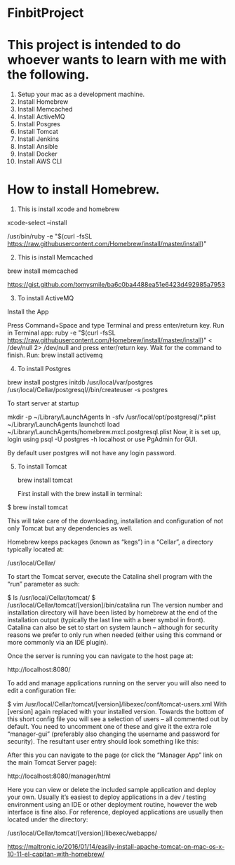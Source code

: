 # FinbitProject

# This project is intended to do whoever wants to learn with me with the following.
1. Setup your mac as a development machine.
2. Install Homebrew
3. Install Memcached
4. Install ActiveMQ
5. Install Posgres
6. Install Tomcat
7. Install Jenkins
8. Install Ansible
9. Install Docker
10. Install AWS CLI

# How to install Homebrew.

1. This is install xcode and homebrew 

 xcode-select –install

 /usr/bin/ruby -e "$(curl -fsSL https://raw.githubusercontent.com/Homebrew/install/master/install)"

2. This is install Memcached

 brew install memcached
 
 https://gist.github.com/tomysmile/ba6c0ba4488ea51e6423d492985a7953
 
3. To install ActiveMQ

 Install the App

 Press Command+Space and type Terminal and press enter/return key.
 Run in Terminal app:
 ruby -e "$(curl -fsSL https://raw.githubusercontent.com/Homebrew/install/master/install)" < /dev/null 2> /dev/null
 and press enter/return key. Wait for the command to finish.
 Run:
 brew install activemq



4. To install Postgres

  brew install postgres
  initdb /usr/local/var/postgres
  /usr/local/Cellar/postgresql/<version>/bin/createuser -s postgres
  
  To start server at startup

  mkdir -p ~/Library/LaunchAgents
  ln -sfv /usr/local/opt/postgresql/*.plist ~/Library/LaunchAgents
  launchctl load ~/Library/LaunchAgents/homebrew.mxcl.postgresql.plist
  Now, it is set up, login using psql -U postgres -h localhost or use PgAdmin for GUI.

  By default user postgres will not have any login password.

5. To install Tomcat

   brew install tomcat

   First install with the brew install in terminal:

  $ brew install tomcat
  
  This will take care of the downloading, installation and configuration of not only Tomcat but any dependencies as well.

  Homebrew keeps packages (known as “kegs”) in a “Cellar”, a directory typically located at:

  /usr/local/Cellar/

  To start the Tomcat server, execute the Catalina shell program with the “run” parameter as such:

  $ ls /usr/local/Cellar/tomcat/
  $ /usr/local/Cellar/tomcat/[version]/bin/catalina run
  The version number and installation directory will have been listed by homebrew at the end of the installation output (typically the last line with a beer symbol in front). Catalina can also be set to start on system launch – although for security reasons we prefer to only run when needed (either using this command or more commonly via an IDE plugin).

  Once the server is running you can navigate to the host page at:

  http://localhost:8080/

  To add and manage applications running on the server you will also need to edit a configuration file:

  $ vim /usr/local/Cellar/tomcat/[version]/libexec/conf/tomcat-users.xml
  With [version] again replaced with your installed version. Towards the bottom of this short config file you will see a selection of users – all commented out by default. You need to uncomment one of these and give it the extra role “manager-gui” (preferably also changing the username and password for security). The resultant user entry should look something like this:

  <user username="admin" password="password" roles="tomcat,manager-gui" />
  After this you can navigate to the page (or click the “Manager App” link on the main Tomcat Server page):

  http://localhost:8080/manager/html

  Here you can view or delete the included sample application and deploy your own. Usually it’s easiest to deploy applications in a dev / testing environment using an IDE or other deployment routine, however the web interface is fine also. For reference, deployed applications are usually then located under the directory:

  /usr/local/Cellar/tomcat/[version]/libexec/webapps/

  https://maltronic.io/2016/01/14/easily-install-apache-tomcat-on-mac-os-x-10-11-el-capitan-with-homebrew/
